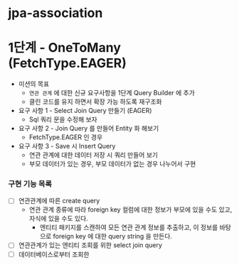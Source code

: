 # jpa-association
# 1단계 - OneToMany (FetchType.EAGER)
- 미션의 목표
  - `연관 관계` 에 대한 신규 요구사항을 1단계 Query Builder 에 추가
  - 클린 코드를 유지 하면서 확장 가능 하도록 재구조화
- 요구 사항 1 - Select Join Query 만들기 (EAGER)
  - Sql 쿼리 문을 수정해 보자
- 요구 사항 2 - Join Query 를 만들어 Entity 화 해보기
  - FetchType.EAGER 인 경우
- 요구 사항 3 - Save 시 Insert Query
  - 연관 관계에 대한 데이터 저장 시 쿼리 만들어 보기
  - 부모 데이터가 있는 경우, 부모 데이터가 없는 경우 나누어서 구현

### 구현 기능 목록
- [ ] 연관관계에 따른 create query
  - 연관 관계 종류에 따라 foreign key 컬럼에 대한 정보가 부모에 있을 수도 있고, 자식에 있을 수도 있다.
    - 엔티티 패키지를 스캔하여 모든 연관 관계 정보를 추출하고, 이 정보를 바탕으로 foreign key 에 대한 query string 을 만든다.
- [ ] 연관관계가 있는 엔티티 조회를 위한 select join query
- [ ] 데이터베이스로부터 조회한 
